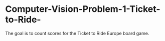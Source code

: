 # Computer-Vision-Problem-1-Ticket-to-Ride-
The goal is to count scores for the Ticket to Ride Europe board game. 
